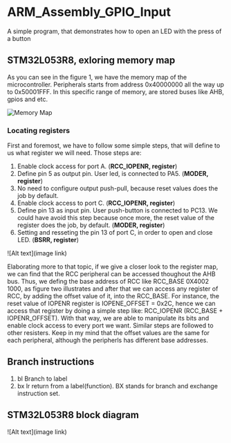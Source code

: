 # ARM_Assembly_GPIO_Input
A simple program, that demonstrates how to open an LED with the press of a button
## STM32L053R8, exloring memory map
As you can see in the figure 1, we have the memory map of the microcontroller. Peripherals starts from address 0x40000000 all the way up to 0x50001FFF.
In this specific range of memory, are stored buses like AHB, gpios and etc. 

![Memory Map](https://github.com/nikosgri/ARM_Assembly_GPIO_Input/blob/master/img/Screenshot%202023-12-25%20at%204.06.16%20PM.png)

### Locating registers
First and foremost, we have to follow some simple steps, that will define to us what register we will need. Those steps are:
1) Enable clock access for port A.   (**RCC_IOPENR, register**)
2) Define pin 5 as output pin. User led, is connected to PA5. (**MODER, register**)
3) No need to configure output push-pull, because reset values does the job by default.
4) Enable clock access to port C.   (**RCC_IOPENR, register**)
5) Define pin 13 as input pin. User push-button is connected to PC13. We could have avoid this step because once more, the reset value of the register does the job, by default. (**MODER, register**)
6) Setting and resseting the pin 13 of port C, in order to open and close LED. (**BSRR, register**)
   
![Alt text](image link)

Elaborating more to that topic, if we give a closer look to the register map, we can find that the RCC peripheral can be accessed thoughout the AHB bus. Thus, we defing the base address of RCC  like RCC_BASE 0X4002 1000, as figure two illustrates and after that we can access any register of RCC, by adding the offset value of it, into the RCC_BASE. For instance, the reset value of IOPENR register is IOPENE_OFFSET = 0x2C, hence we can access that register by doing a simple step like: RCC_IOPENR (RCC_BASE + IOPENR_OFFSET). With that way, we are able to manipulate its bits and enable clock access to every port we want. Similar steps are followed to other resisters. Keep in my mind that the offset values are the same for each peripheral, although the peripherls has different base addresses. 

## Branch instructions
1) bl  Branch to label
2) bx  lr return from a label(function). BX stands for  branch and exchange instruction set.

## STM32L053R8 block diagram
![Alt text](image link)
